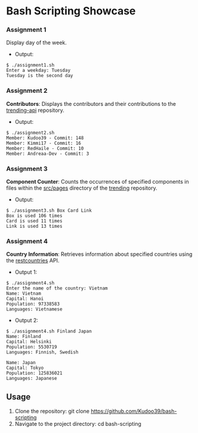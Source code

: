 # Bash Scripting Showcase

### Assignment 1
Display day of the week.
- Output:
```
$ ./assignment1.sh
Enter a weekday: Tuesday
Tuesday is the second day
```

### Assignment 2
**Contributors**: Displays the contributors and their contributions to the [trending-api](https://github.com/Kudoo39/trending-api) repository.
- Output:
```
$ ./assignment2.sh
Member: Kudoo39 - Commit: 148
Member: Kimmi17 - Commit: 16
Member: RedHaile - Commit: 10
Member: Andreaa-Dev - Commit: 3
```

### Assignment 3
**Component Counter**: Counts the occurrences of specified components in files within the [src/pages](https://github.com/Kudoo39/trending/tree/dev/src/pages) directory of the [trending](https://github.com/Kudoo39/trending) repository.
- Output:
```
$ ./assignment3.sh Box Card Link
Box is used 106 times
Card is used 11 times
Link is used 13 times
```

### Assignment 4
**Country Information**: Retrieves information about specified countries using the [restcountries](https://restcountries.com/) API.
- Output 1:
```
$ ./assignment4.sh
Enter the name of the country: Vietnam
Name: Vietnam
Capital: Hanoi
Population: 97338583
Languages: Vietnamese
```

- Output 2:
```
$ ./assignment4.sh Finland Japan
Name: Finland
Capital: Helsinki
Population: 5530719        
Languages: Finnish, Swedish

Name: Japan
Capital: Tokyo       
Population: 125836021
Languages: Japanese  
```

## Usage
1. Clone the repository: git clone https://github.com/Kudoo39/bash-scripting
2. Navigate to the project directory: cd bash-scripting